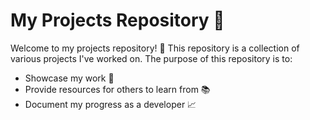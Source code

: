 # My Projects Repository 🚀

Welcome to my projects repository! 🎉 This repository is a collection of various projects I've worked on. The purpose of this repository is to:

- Showcase my work 💼
- Provide resources for others to learn from 📚
- Document my progress as a developer 📈